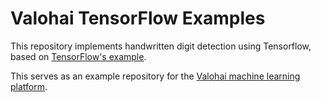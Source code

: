 # Valohai TensorFlow Examples

This repository implements handwritten digit detection using
Tensorflow, based on [TensorFlow's example][ex].



This serves as an example repository for the [Valohai machine learning platform][vh].

[ex]: https://github.com/tensorflow/tensorflow/blob/master/tensorflow/examples/tutorials/mnist/mnist_with_summaries.py
[vh]: https://valohai.com/
